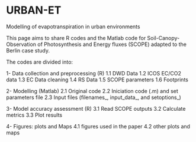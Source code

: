 # URBAN-ET
Modelling of evapotranspiration in urban environments

This page aims to share R codes and the Matlab code for Soil-Canopy-Observation of Photosynthesis and Energy fluxes (SCOPE) adapted to the Berlin case study.

The codes are divided into:

1- Data collection and preprocessing (R)
   1.1 DWD Data
   1.2 ICOS EC/CO2 data
   1.3 EC Data cleaning
   1.4 RS Data
   1.5 SCOPE parameters
   1.6 Footprints
   
2- Modelling (Matlab)
   2.1 Original code
   2.2 Iniciation code (.m) and set parameters file
   2.3 Input files (filenames_, input_data_, and setoptions_)
   
3- Model accuracy assessment (R)
   3.1 Read SCOPE outputs
   3.2 Calculate metrics
   3.3 Plot results
   
4- Figures: plots and Maps
   4.1 figures used in the paper
   4.2 other plots and maps

